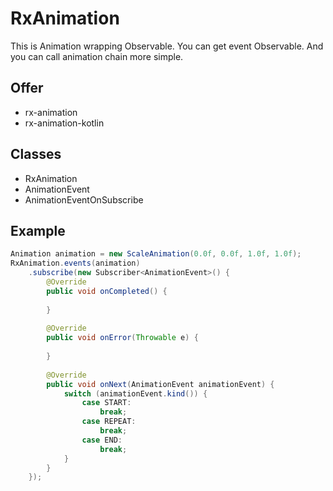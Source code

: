 # RxAnimation
This is Animation wrapping Observable.
You can get event Observable.
And you can call animation chain more simple.

## Offer
- rx-animation
- rx-animation-kotlin

## Classes
- RxAnimation
- AnimationEvent
- AnimationEventOnSubscribe

## Example

```Java
Animation animation = new ScaleAnimation(0.0f, 0.0f, 1.0f, 1.0f);
RxAnimation.events(animation)
    .subscribe(new Subscriber<AnimationEvent>() {
        @Override
        public void onCompleted() {
               
        }
    
        @Override
        public void onError(Throwable e) {
            
        }
    
        @Override
        public void onNext(AnimationEvent animationEvent) {
            switch (animationEvent.kind()) {
                case START:
                    break;
                case REPEAT:
                    break;
                case END:
                    break;
            }
        }
    });
```
